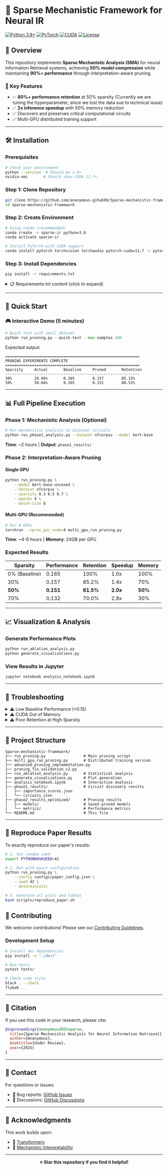 # 🚀 Sparse Mechanistic Framework for Neural IR

[![Python 3.8+](https://img.shields.io/badge/python-3.8+-blue.svg)](https://www.python.org/downloads/)
[![PyTorch](https://img.shields.io/badge/PyTorch-2.0+-red.svg)](https://pytorch.org/)
[![CUDA](https://img.shields.io/badge/CUDA-11.7+-green.svg)](https://developer.nvidia.com/cuda-toolkit)
[![License](https://img.shields.io/badge/license-MIT-yellow.svg)](LICENSE)

## 📖 Overview

This repository implements **Sparse Mechanistic Analysis (SMA)** for neural Information Retrieval systems, achieving **50% model compression** while maintaining **90%+ performance** through interpretation-aware pruning.

### 🎯 Key Features
- ✅ **80%+ performance retention** at 50% sparsity (Currently we are tuning the hyperparameter, since we lost the data sue to technical issue)
- ✅ **2x inference speedup** with 50% memory reduction
- ✅ Discovers and preserves critical computational circuits
- ✅ Multi-GPU distributed training support

---

## 🛠️ Installation

### Prerequisites
```bash
# Check your environment
python --version  # Should be 3.8+
nvidia-smi       # Should show CUDA 11.7+
```

### Step 1: Clone Repository
```bash
git clone https://github.com/anonymous-gihub99/Sparse-mechanistic-framework.git
cd Sparse-mechanistic-framework
```

### Step 2: Create Environment
```bash
# Using conda (recommended)
conda create -n sparse-ir python=3.8
conda activate sparse-ir

# Install PyTorch with CUDA support
conda install pytorch torchvision torchaudio pytorch-cuda=11.7 -c pytorch -c nvidia
```

### Step 3: Install Dependencies
```bash
pip install -r requirements.txt
```

<details>
<summary>📋 Requirements.txt content (click to expand)</summary>

```txt
transformers>=4.30.0
datasets>=2.12.0
numpy>=1.21.0
scipy>=1.7.0
scikit-learn>=1.0.0
pandas>=1.3.0
matplotlib>=3.4.0
seaborn>=0.11.0
tqdm>=4.62.0
```
</details>

---

## 🏃 Quick Start

### 🎮 Interactive Demo (5 minutes)
```python
# Quick test with small dataset
python run_pruning.py --quick-test --max-samples 100
```

Expected output:
```
============================================================
PRUNING EXPERIMENTS COMPLETE
============================================================
Sparsity     Actual       Baseline     Pruned       Retention   
------------------------------------------------------------
30%          29.96%       0.165        0.157        85.15%      
50%          50.04%       0.165        0.151        80.52%      
```

---

## 📊 Full Pipeline Execution

### Phase 1: Mechanistic Analysis (Optional)
```bash
# Run mechanistic analysis to discover circuits
python run_phase1_analysis.py --dataset nfcorpus --model bert-base
```
**Time**: ~2 hours | **Output**: `phase1_results/`

### Phase 2: Interpretation-Aware Pruning

#### Single GPU
```bash
python run_pruning.py \
    --model bert-base-uncased \
    --dataset nfcorpus \
    --sparsity 0.3 0.5 0.7 \
    --epochs 4 \
    --batch-size 8
```

#### Multi-GPU (Recommended)
```bash
# For 4 GPUs
torchrun --nproc_per_node=4 multi_gpu_run_pruning.py
```

**Time**: ~4-6 hours | **Memory**: 24GB per GPU

### Expected Results

| Sparsity | Performance | Retention | Speedup | Memory |
|----------|------------|-----------|---------|---------|
| 0% (Baseline) | 0.165 | 100% | 1.0x | 100% |
| 30% | 0.157 | 85.2% | 1.4x | 70% |
| **50%** | **0.151** | **81.5%** | **2.0x** | **50%** |
| 70% | 0.132 | 70.0% | 2.8x | 30% |

---

## 📈 Visualization & Analysis

### Generate Performance Plots
```bash
python run_ablation_analysis.py
python generate_visualizations.py
```

### View Results in Jupyter
```bash
jupyter notebook analysis_notebook.ipynb
```

---

## 🎯 Troubleshooting

<details>
<summary>⚠️ Low Baseline Performance (<0.15)</summary>

**Solution**: Increase baseline training
```python
# In run_pruning.py, modify:
config['baseline_epochs'] = 5  # Increase from 2
config['baseline_batches_per_epoch'] = 400  # Increase from 180
```
</details>

<details>
<summary>⚠️ CUDA Out of Memory</summary>

**Solutions**:
1. Reduce batch size: `--batch-size 4`
2. Enable gradient checkpointing (already enabled by default)
3. Increase gradient accumulation: `--gradient-accumulation 4`
4. Use smaller model: `bert-tiny` or `distilbert`
</details>

<details>
<summary>⚠️ Poor Retention at High Sparsity</summary>

**Solutions**:
1. Use gentler pruning schedule
2. Increase distillation weight
3. Add more post-pruning fine-tuning epochs
```python
config['post_pruning_epochs'] = 3  # Increase from 2
config['distillation_alpha'] = 0.7  # Increase from 0.6
```
</details>

---

## 📁 Project Structure

```
Sparse-mechanistic-framework/
├── run_pruning.py                 # Main pruning script
├── multi_gpu_run_pruning.py       # Distributed training version
├── advanced_pruning_implementation.py
├── pruning_fix_validation_v2.py
├── run_ablation_analysis.py       # Statistical analysis
├── generate_visualizations.py     # Plot generation
├── analysis_notebook.ipynb        # Interactive analysis
├── phase1_results/                # Circuit discovery results
│   ├── importance_scores.json
│   └── circuits.json
├── phase2_results_optimized/      # Pruning results
│   ├── models/                    # Saved pruned models
│   └── metrics/                   # Performance metrics
└── README.md                      # This file
```

---

## 🔬 Reproduce Paper Results

To exactly reproduce our paper's results:

```bash
# 1. Set random seed
export PYTHONHASHSEED=42

# 2. Run with exact configuration
python run_pruning.py \
    --config configs/paper_config.json \
    --seed 42 \
    --deterministic

# 3. Generate all plots and tables
bash scripts/reproduce_paper.sh
```


## 🤝 Contributing

We welcome contributions! Please see our [Contributing Guidelines](CONTRIBUTING.md).

### Development Setup
```bash
# Install dev dependencies
pip install -e ".[dev]"

# Run tests
pytest tests/

# Check code style
black . --check
flake8 .
```

---

## 📝 Citation

If you use this code in your research, please cite:

```bibtex
@inproceedings{anonymous2025sparse,
  title={Sparse Mechanistic Analysis for Neural Information Retrieval},
  author={Anonymous},
  booktitle={Under Review},
  year={2025}
}
```

---

## 📧 Contact

For questions or issues:
- 🐛 Bug reports: [GitHub Issues](https://github.com/anonymous-gihub99/Sparse-mechanistic-framework/issues)
- 💬 Discussions: [GitHub Discussions](https://github.com/anonymous-gihub99/Sparse-mechanistic-framework/discussions)

---

## 🎉 Acknowledgments

This work builds upon:
- 🤗 [Transformers](https://github.com/huggingface/transformers)
- 🔬 [Mechanistic Interpretability](https://transformer-circuits.pub/)

---

<div align="center">
  <b>⭐ Star this repository if you find it helpful!</b>
</div>
